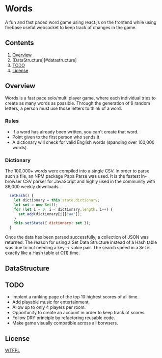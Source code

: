 # Words

A fun and fast paced word game using react.js on the frontend while using firebase useful websocket to keep track of changes in the game.

## Contents

1. [Overview](#overview)
1. [DataStructure][#datastructure]
1. [TODO](#todo)
1. [License](#license)

## Overview

Words is a fast pace solo/multi player game, where each individual tries to create as many words as possible. Through the generation of 9 random
letters, a person must use those letters to think of a word.

### Rules

- If a word has already been written, you can't create that word.
- Point given to the first person who sends it.
- A dictionary will check for valid English words (spanding over 100,000 words).

### Dictionary

The 100,000+ words were compiled into a single CSV. In order to parse such a file, an NPM package Papa Parse was used. It is the fastest in-browser CSV parser for JavaScript and highly used in the community with 86,000 weekly downloads.

```javascript
  setHash() {
    let dictionary = this.state.dictionary;
    let set = new Set();
    for (let i = 0; i < dictionary.length; i++) {
      set.add(dictionary[i]["aa"]);
    }
    this.setState({ dictionary: set });
  }
```

Once the data has been parsed successfully, a collection of JSON was returned. The reason for using a Set Data Structure instead of a Hash table was due to not needing a key -> value pair. The search speed in a Set is exactly like a Hash table at O(1) time.

## DataStructure

## TODO

- Implent a ranking page of the top 10 highest scores of all time.
- Add playable music for entertainment.
- Allow up to only 4 players per room.
- Opportunity to create an account in order to keep track of scores.
- Follow DRY principle by refactoring reusable code.
- Make game visually compatible across all borwsers.

## License

<a rel="license" href="http://www.wtfpl.net/">WTFPL</a>
